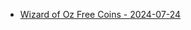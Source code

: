 <ul>
  <li><a href="https://zynga.social/nwpf">Wizard of Oz Free Coins - 2024-07-24</a></li>

</ul>
